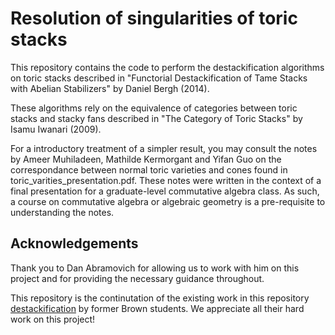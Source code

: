 # Resolution of singularities of toric stacks
This repository contains the code to perform the destackification algorithms on toric stacks described in "Functorial Destackification of Tame Stacks with Abelian Stabilizers" by Daniel Bergh (2014).

These algorithms rely on the equivalence of categories between toric stacks and stacky fans described in "The Category of Toric Stacks" by Isamu Iwanari (2009). 

For a introductory treatment of a simpler result, you may consult the notes by Ameer Muhiladeen, Mathilde Kermorgant and Yifan Guo on the correspondance between normal toric varieties and cones found in toric_varities_presentation.pdf. These notes were written in the context of a final presentation for a graduate-level commutative algebra class. As such, a course on commutative algebra or algebraic geometry is a pre-requisite to understanding the notes.  

## Acknowledgements
Thank you to Dan Abramovich for allowing us to work with him on this project and for providing the necessary guidance throughout.

This repository is the continutation of the existing work in this repository [destackification](https://github.com/nbenabla/destackification) by former Brown students. We appreciate all their hard work on this project!
